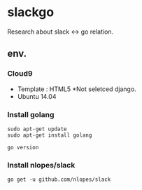 # slackgo
Research about slack <-> go relation.

## env.
### Cloud9
- Template : HTML5 *Not seletced django.
- Ubuntu 14.04
### Install golang
```
sudo apt-get update
sudo apt-get install golang

go version
```
### Install nlopes/slack
```
go get -u github.com/nlopes/slack
```

